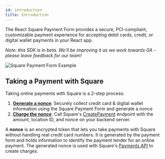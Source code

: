 ```yaml
---
id: introduction
title: Introduction
---
```


The React Square Payment Form provides a secure, PCI-compliant, customizable payment experience for accepting debit cards, credit, or digital wallet payments in your React app.

*Note: this SDK is in beta. We'll be improving it as we work towards GA - please leave feedback for our team!*

![Square Payment Form Example](assets/payment-form-complete.png)

## Taking a Payment with Square

Taking online payments with Square is a 2-step process:

1. **[Generate a nonce](paymentform.md)**: Securely collect credit card & digital wallet information using the Square Payment Form and generate a nonce
2. **[Charge the nonce](charging.md)**: Call Square's [CreatePayment](https://developer.squareup.com/docs/api/connect/v2#endpoint-payments-createpayment) endpoint with the amount, location ID, and nonce on your backend server.

A **nonce** is an encrypted token that lets you take payments with Square without handling real credit card numbers. It is generated by the payment form and holds information to identify the payment tender for an online payment. The generated nonce is used with Square's [Payments API](https://developer.squareup.com/docs/payments-api/overview) to create charges.
